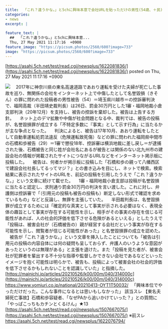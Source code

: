 ```yaml
---
title:  「これ？違うかな。」と5chに興味本意で会社URLを貼っただけの男性(54歳、＋民)、名誉毀損で有罪＆控訴棄却 ★2  
categories:
- news
excerpt: |
  
feature_text: |
  ##  「これ？違うかな。」と5chに興味本意...
  Thu, 27 May 2021 11:17:16  +0900
feature_image: "https://picsum.photos/2560/600?image=733"
image: "https://picsum.photos/2560/600?image=733"
---
```


[https://asahi.5ch.net/test/read.cgi/newsplus/1622081836/](https://asahi.5ch.net/test/read.cgi/newsplus/1622081836/)
posted on Thu, 27 May 2021 11:17:16  +0900

<!--more-->

![](https://cdn.mainichi.jp/vol1/2021/05/26/20210526k0000m040312000p/9.jpg) 　2017年に神奈川県の東名高速道路であおり運転を受けた夫婦が死亡した事故を巡り、無関係の会社をインターネット上で中傷したとして名誉毀損（きそん）の罪に問われた投稿者の男性被告（54）＝埼玉県川越市＝の控訴審判決で、福岡高裁（半田靖史裁判長）は26日、罰金30万円とした1審・福岡地裁小倉支部判決（20年12月）を支持し、被告の控訴を棄却した。被告は上告する方針。 　ネット上のデマ拡散や中傷が社会問題となる中、裁判では、被告の投稿が、名誉毀損罪が成立する「不特定多数に『事実』として示す行為」に当たるかが主な争点となった。 　判決によると、被告は17年10月、あおり運転をしたとして自動車運転処罰法違反（危険運転致死傷）などの罪に問われた福岡県中間市の石橋和歩被告（29）＝1審で懲役18年、控訴審は横浜地裁に差し戻し＝が逮捕された後、石橋被告と同じ姓が会社名にあるが被告とは関係のない北九州市の建設会社の情報が掲載されたサイトにつながるURLなどをインターネット掲示板に投稿した。 　被告は、何者かが掲示板に投稿した「石橋和歩の親って八幡西区で建設会社社長してるってマジ？」との書き込みを目にし、ネットで検索。検索結果に表示されたサイトのURLを、前記の投稿を引用したうえで「これ？違うかな。」という文章に続けて載せた。 　1審・福岡地裁小倉支部は投稿が名誉毀損に当たると認定し、求刑通り罰金30万円の判決を言い渡した。これに対し、弁護側は控訴審で「（引用元の投稿も被告の投稿も）断定しない形式で確認を求めているもの」などと反論し、無罪を主張していた。 　半田裁判長は、名誉毀損罪が成立するためには「確定的な真実として事実が示される必要はなく、表現全体の趣旨として事実が存在する可能性を示し、相手がその事実の存在を信じる可能性があれば、人の社会的評価を低下させる危険があるといえる」としたうえで「投稿は、被害会社が（石橋被告の）親が経営する会社だという事実が存在する可能性を示し、閲覧者が信じる可能性があった」と名誉毀損罪の成立を認めた。 　被告が「これ？違うかな。」という文章を挿入したことについても「被告は引用元の投稿の内容自体には何の疑問も呈しておらず、弁護人のいうような意図があったというのは無理がある」と主張を退けた。また「投稿を見た者が、被害会社が犯罪者を輩出する不十分な指導や監督しかできない会社であるなどといったイメージを抱く可能性は明らかで、被告も、投稿によって被害会社の社会的評価を低下させるかもしれないことを認識していた」と指摘した。 [https://mainichi.jp/articles/20210526/k00/00m/040/314000c](https://mainichi.jp/articles/20210526/k00/00m/040/314000c) https://www.yomiuri.co.jp/national/20210413-OYT1T50032/ 　「興味本位でやっただけだった。こんな事件になるとは思いもしなかった」 該当スレ 【東名夫婦死亡事故】石橋和歩容疑者、「なぜPAから追いかけていった？」との質問に「やっぱこっちもカチンとくるけん」★13 [https://asahi.5ch.net/test/read.cgi/newsplus/1507667075/](https://asahi.5ch.net/test/read.cgi/newsplus/1507667075/) ※前スレ https://asahi.5ch.net/test/read.cgi/newsplus/1622076794/
